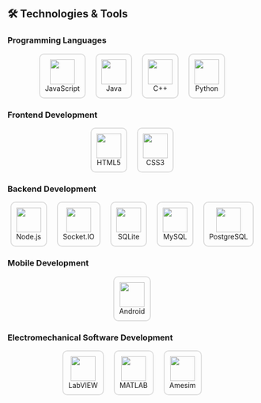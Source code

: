 ## 🛠️ Technologies & Tools

### Programming Languages
<div style="display: flex; flex-direction: row; gap: 20px; justify-content: center;">
  <div style="display: flex; flex-direction: column; align-items: center; padding: 10px; border: 2px solid #ddd; border-radius: 10px;">
    <img src="https://cdn.jsdelivr.net/gh/devicons/devicon@latest/icons/javascript/javascript-original.svg" width="50px" height="50px"/>
    <span>JavaScript</span>
  </div>
  <div style="display: flex; flex-direction: column; align-items: center; padding: 10px; border: 2px solid #ddd; border-radius: 10px;">
    <img src="https://cdn.jsdelivr.net/gh/devicons/devicon@latest/icons/java/java-original.svg" width="50px" height="50px"/>
    <span>Java</span>
  </div>
  <div style="display: flex; flex-direction: column; align-items: center; padding: 10px; border: 2px solid #ddd; border-radius: 10px;">
    <img src="https://cdn.jsdelivr.net/gh/devicons/devicon@latest/icons/cplusplus/cplusplus-original.svg" width="50px" height="50px"/>
    <span>C++</span>
  </div>
  <div style="display: flex; flex-direction: column; align-items: center; padding: 10px; border: 2px solid #ddd; border-radius: 10px;">
    <img src="https://cdn.jsdelivr.net/gh/devicons/devicon@latest/icons/python/python-original.svg" width="50px" height="50px"/>
    <span>Python</span>
  </div>
</div>

### Frontend Development
<div style="display: flex; flex-wrap: wrap; gap: 20px; justify-content: center;">
  <div style="display: flex; flex-direction: column; align-items: center; padding: 10px; border: 2px solid #ddd; border-radius: 10px;">
    <img src="https://cdn.jsdelivr.net/gh/devicons/devicon@latest/icons/html5/html5-original.svg" width="50px" height="50px"/>
    <span>HTML5</span>
  </div>
  <div style="display: flex; flex-direction: column; align-items: center; padding: 10px; border: 2px solid #ddd; border-radius: 10px;">
    <img src="https://cdn.jsdelivr.net/gh/devicons/devicon@latest/icons/css3/css3-original.svg" width="50px" height="50px"/>
    <span>CSS3</span>
  </div>
</div>

### Backend Development
<div style="display: flex; flex-wrap: wrap; gap: 20px; justify-content: center;">
  <div style="display: flex; flex-direction: column; align-items: center; padding: 10px; border: 2px solid #ddd; border-radius: 10px;">
    <img src="https://cdn.jsdelivr.net/gh/devicons/devicon@latest/icons/nodejs/nodejs-original.svg" width="50px" height="50px"/>
    <span>Node.js</span>
  </div>
  <div style="display: flex; flex-direction: column; align-items: center; padding: 10px; border: 2px solid #ddd; border-radius: 10px;">
    <img src="https://cdn.jsdelivr.net/gh/devicons/devicon@latest/icons/socketio/socketio-original.svg" width="50px" height="50px"/>
    <span>Socket.IO</span>
  </div>
  <div style="display: flex; flex-direction: column; align-items: center; padding: 10px; border: 2px solid #ddd; border-radius: 10px;">
    <img src="https://cdn.jsdelivr.net/gh/devicons/devicon@latest/icons/sqlite/sqlite-original.svg" width="50px" height="50px"/>
    <span>SQLite</span>
  </div>
  <div style="display: flex; flex-direction: column; align-items: center; padding: 10px; border: 2px solid #ddd; border-radius: 10px;">
    <img src="https://cdn.jsdelivr.net/gh/devicons/devicon@latest/icons/mysql/mysql-original.svg" width="50px" height="50px"/>
    <span>MySQL</span>
  </div>
  <div style="display: flex; flex-direction: column; align-items: center; padding: 10px; border: 2px solid #ddd; border-radius: 10px;">
    <img src="https://cdn.jsdelivr.net/gh/devicons/devicon@latest/icons/postgresql/postgresql-original.svg" width="50px" height="50px"/>
    <span>PostgreSQL</span>
  </div>
</div>

### Mobile Development
<div style="display: flex; flex-wrap: wrap; gap: 20px; justify-content: center;">
  <div style="display: flex; flex-direction: column; align-items: center; padding: 10px; border: 2px solid #ddd; border-radius: 10px;">
    <img src="https://cdn.jsdelivr.net/gh/devicons/devicon@latest/icons/android/android-original.svg" width="50px" height="50px"/>
    <span>Android</span>
  </div>
</div>

### Electromechanical Software Development
<div style="display: flex; flex-wrap: wrap; gap: 20px; justify-content: center;">
  <div style="display: flex; flex-direction: column; align-items: center; padding: 10px; border: 2px solid #ddd; border-radius: 10px;">
    <img src="https://cdn.jsdelivr.net/gh/devicons/devicon@latest/icons/labview/labview-original.svg" width="50px" height="50px"/>
    <span>LabVIEW</span>
  </div>
  <div style="display: flex; flex-direction: column; align-items: center; padding: 10px; border: 2px solid #ddd; border-radius: 10px;">
    <img src="https://cdn.jsdelivr.net/gh/devicons/devicon@latest/icons/matlab/matlab-original.svg" width="50px" height="50px"/>
    <span>MATLAB</span>
  </div>
  <div style="display: flex; flex-direction: column; align-items: center; padding: 10px; border: 2px solid #ddd; border-radius: 10px;">
    <img src="https://cdn.jsdelivr.net/gh/devicons/devicon@latest/icons/microchip/microchip-original.svg" width="50px" height="50px"/>
    <span>Amesim</span>
  </div>
</div>
